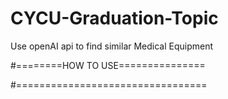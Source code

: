 # CYCU-Graduation-Topic
Use openAI api to find similar Medical Equipment

#========HOW TO USE===============

#=================================
